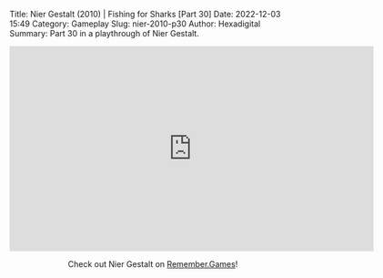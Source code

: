 Title: Nier Gestalt (2010) | Fishing for Sharks [Part 30]
Date: 2022-12-03 15:49
Category: Gameplay
Slug: nier-2010-p30
Author: Hexadigital
Summary: Part 30 in a playthrough of Nier Gestalt.

<center><iframe src="https://www.youtube.com/embed/kNVnbbtMuBU?feature=oembed" allow="accelerometer; autoplay; encrypted-media; gyroscope; picture-in-picture" width="640" height="360" frameborder="0"></iframe>

Check out Nier Gestalt on [Remember.Games](https://remember.games/game/2307/nier/)!</center>

